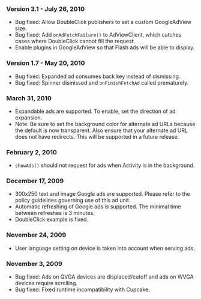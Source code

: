 ### Version 3.1 - July 26, 2010 ###
  * Bug fixed: Allow DoubleClick publishers to set a custom GoogleAdView size.
  * Bug fixed: Add `onAdFetchFailure()` to AdViewClient, which catches cases where DoubleClick cannot fill the request.
  * Enable plugins in GoogleAdView so that Flash ads will be able to display.

### Version 1.7 - May 20, 2010 ###
  * Bug fixed: Expanded ad consumes back key instead of dismissing.
  * Bug fixed: Spinner dismissed and `onFinishFetchAd` called prematurely.


### March 31, 2010 ###
  * Expandable ads are supported. To enable, set the direction of ad expansion.
  * Note: Be sure to set the background color for alternate ad URLs because the default is now transparent. Also ensure that your alternate ad URL does not have redirects. This will be supported in a future release.

### February 2, 2010 ###
  * `showAds()` should not request for ads when Activity is in the background.

### December 17, 2009 ###
  * 300x250 text and image Google ads are supported. Please refer to the policy guidelines governing use of this ad unit.
  * Automatic refreshing of Google ads is supported. The minimal time between refreshes is 3 minutes.
  * DoubleClick example is fixed.

### November 24, 2009 ###
  * User language setting on device is taken into account when serving ads.

### November 3, 2009 ###
  * Bug fixed: Ads on QVGA devices are displaced/cutoff and ads on WVGA devices require scrolling.
  * Bug fixed: Fixed runtime incompatibility with Cupcake.